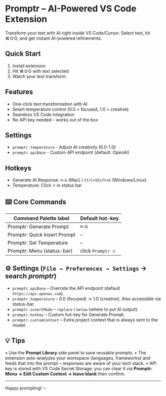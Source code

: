 # Promptr – AI-Powered VS Code Extension

Transform your text with AI right inside VS Code/Cursor. Select text, hit ⌘⇧G, and get instant AI-powered refinements.

## Quick Start
1. Install extension
2. Hit ⌘⇧G with text selected
3. Watch your text transform

## Features
- One-click text transformation with AI
- Smart temperature control (0.0 = focused, 1.0 = creative)
- Seamless VS Code integration
- No API key needed - works out of the box

## Settings
* `promptr.temperature` - Adjust AI creativity (0.0-1.0)
* `promptr.apiBase` - Custom API endpoint (default: OpenAI)

## Hotkeys
* Generate AI Response: `⌘⇧G` (Mac) / `Ctrl+Shift+G` (Windows/Linux)
* Temperature: Click 🔥 in status bar

## ⌨️ Core Commands
| Command Palette label | Default hot-key |
| --- | --- |
| Promptr: Generate Prompt | `⌘⇧G` |
| Promptr: Quick Insert Prompt | – |
| Promptr: Set Temperature | – |
| Promptr: Menu (status-bar) | click `Promptr 🔥` |

## ⚙️ Settings (`File → Preferences → Settings` → search *promptr*)
* `promptr.apiBase` – Override the API endpoint (default `https://api.openai.com`).
* `promptr.temperature` – 0.0 (focused) → 1.0 (creative). Also accessible via status-bar.
* `promptr.insertMode` – `replace` / `below` (where to put AI output).
* `promptr.hotkey` – Custom hot-key for Generate Prompt.
* `promptr.customContext` – Extra project context that is always sent to the model.

## 💡 Tips
• Use the **Prompt Library** side panel to save reusable prompts.
• The extension auto-analyzes your workspace (languages, frameworks) and feeds that into the prompt – responses are aware of your tech stack.
• API key is stored with VS Code Secret Storage; you can clear it via **Promptr: Menu → Edit Custom Context → leave blank** then confirm.

---
Happy prompting! ✨ 